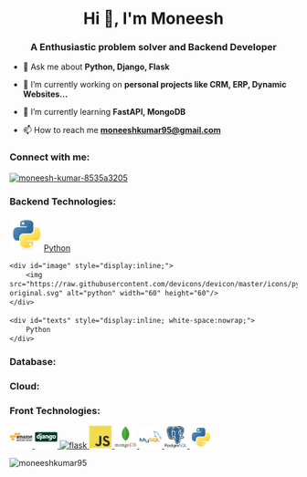 <h1 align="center">Hi 👋, I'm Moneesh</h1>
<h3 align="center">A Enthusiastic problem solver and Backend Developer</h3>

- 💬 Ask me about **Python, Django, Flask**

- 🔭 I’m currently working on **personal projects like CRM, ERP, Dynamic Websites...**

- 🌱 I’m currently learning **FastAPI, MongoDB**

- 📫 How to reach me **moneeshkumar95@gmail.com**

<h3 align="left">Connect with me:</h3>
<p align="left">
<a href="https://linkedin.com/in/moneesh-kumar-8535a3205" target="blank"><img align="center" src="https://raw.githubusercontent.com/rahuldkjain/github-profile-readme-generator/master/src/images/icons/Social/linked-in-alt.svg" alt="moneesh-kumar-8535a3205" height="30" width="40" /></a>
</p>

<h3 align="left">Backend Technologies:</h3>
<p align="left"> <a href="https://www.python.org" target="_blank" rel="noreferrer"> <img src="https://raw.githubusercontent.com/devicons/devicon/master/icons/python/python-original.svg" alt="python" width="60" height="60"/>Python</a> </p>

<div id="container" style="white-space:nowrap">

    <div id="image" style="display:inline;">
        <img src="https://raw.githubusercontent.com/devicons/devicon/master/icons/python/python-original.svg" alt="python" width="60" height="60"/>
    </div>

    <div id="texts" style="display:inline; white-space:nowrap;"> 
        Python 
    </div>

</div>

<h3 align="left">Database:</h3>
<h3 align="left">Cloud:</h3>
<h3 align="left">Front Technologies:</h3>

<p align="left"> <a href="https://aws.amazon.com" target="_blank" rel="noreferrer"> <img src="https://raw.githubusercontent.com/devicons/devicon/master/icons/amazonwebservices/amazonwebservices-original-wordmark.svg" alt="aws" width="40" height="40"/> </a> <a href="https://www.djangoproject.com/" target="_blank" rel="noreferrer"> <img src="https://raw.githubusercontent.com/devicons/devicon/master/icons/django/django-original.svg" alt="django" width="40" height="40"/> </a> <a href="https://flask.palletsprojects.com/" target="_blank" rel="noreferrer"> <img src="https://www.vectorlogo.zone/logos/pocoo_flask/pocoo_flask-icon.svg" alt="flask" width="40" height="40"/> </a> <a href="https://developer.mozilla.org/en-US/docs/Web/JavaScript" target="_blank" rel="noreferrer"> <img src="https://raw.githubusercontent.com/devicons/devicon/master/icons/javascript/javascript-original.svg" alt="javascript" width="40" height="40"/> </a> <a href="https://www.mongodb.com/" target="_blank" rel="noreferrer"> <img src="https://raw.githubusercontent.com/devicons/devicon/master/icons/mongodb/mongodb-original-wordmark.svg" alt="mongodb" width="40" height="40"/> </a> <a href="https://www.mysql.com/" target="_blank" rel="noreferrer"> <img src="https://raw.githubusercontent.com/devicons/devicon/master/icons/mysql/mysql-original-wordmark.svg" alt="mysql" width="40" height="40"/> </a> <a href="https://www.postgresql.org" target="_blank" rel="noreferrer"> <img src="https://raw.githubusercontent.com/devicons/devicon/master/icons/postgresql/postgresql-original-wordmark.svg" alt="postgresql" width="40" height="40"/> </a> <a href="https://www.python.org" target="_blank" rel="noreferrer"> <img src="https://raw.githubusercontent.com/devicons/devicon/master/icons/python/python-original.svg" alt="python" width="40" height="40"/> </a> </p>

<p><img align="left" src="https://github-readme-stats.vercel.app/api/top-langs?username=moneeshkumar95&show_icons=true&locale=en&layout=compact" alt="moneeshkumar95" /></p>


<br>
